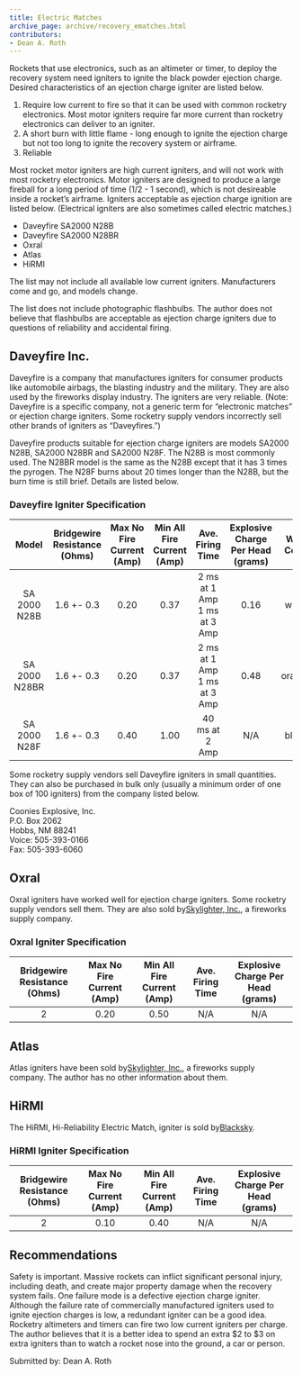 ```yaml
---
title: Electric Matches
archive_page: archive/recovery_ematches.html
contributors:
- Dean A. Roth
---
```

Rockets that use electronics, such as an altimeter or timer, to deploy the recovery system need igniters to ignite the black powder ejection charge. Desired characteristics of an ejection charge igniter are listed below.

1. Require low current to fire so that it can be used with common rocketry electronics. Most motor igniters require far more current than rocketry electronics can deliver to an igniter. 
2. A short burn with little flame - long enough to ignite the ejection charge but not too long to ignite the recovery system or airframe. 
3. Reliable

Most rocket motor igniters are high current igniters, and will not work with most rocketry electronics. Motor igniters are designed to produce a large fireball for a long period of time (1/2 - 1 second), which is not desireable inside a rocket’s airframe. Igniters acceptable as ejection charge ignition are listed below. (Electrical igniters are also sometimes called electric matches.)

- Daveyfire SA2000 N28B
- Daveyfire SA2000 N28BR
- Oxral
- Atlas
- HiRMI

The list may not include all available low current igniters. Manufacturers come and go, and models change.

The list does not include photographic flashbulbs. The author does not believe that flashbulbs are acceptable as ejection charge igniters due to questions of reliability and accidental firing.

## Daveyfire Inc.

Daveyfire is a company that manufactures igniters for consumer products like automobile airbags, the blasting industry and the military. They are also used by the fireworks display industry. The igniters are very reliable. (Note: Daveyfire is a specific company, not a generic term for “electronic matches” or ejection charge igniters. Some rocketry supply vendors incorrectly sell other brands of igniters as “Daveyfires.”)

Daveyfire products suitable for ejection charge igniters are models SA2000 N28B, SA2000 N28BR and SA2000 N28F. The N28B is most commonly used. The N28BR model is the same as the N28B except that it has 3 times the pyrogen. The N28F burns about 20 times longer than the N28B, but the burn time is still brief. Details are listed below.

### Daveyfire Igniter Specification

|     Model     | Bridgewire Resistance (Ohms) | Max No Fire Current (Amp) | Min All Fire Current (Amp) |       Ave. Firing Time      | Explosive Charge Per Head (grams) | Wire Color |
|:-------------:|:----------------------------:|:-------------------------:|:--------------------------:|:---------------------------:|:---------------------------------:|:----------:|
| SA 2000 N28B  | 1.6 +- 0.3                   | 0.20                      | 0.37                       | 2 ms at 1 Amp 1 ms at 3 Amp | 0.16                              | white      |
| SA 2000 N28BR | 1.6 +- 0.3                   | 0.20                      | 0.37                       | 2 ms at 1 Amp 1 ms at 3 Amp | 0.48                              | orange     |
| SA 2000 N28F  | 1.6 +- 0.3                   | 0.40                      | 1.00                       | 40 ms at 2 Amp              | N/A                               | black      |

Some rocketry supply vendors sell Daveyfire igniters in small quantities. They can also be purchased in bulk only (usually a minimum order of one box of 100 igniters) from the company listed below.

Coonies Explosive, Inc.  
P.O. Box 2062  
Hobbs, NM 88241  
Voice: 505-393-0166  
Fax: 505-393-6060

## Oxral

Oxral igniters have worked well for ejection charge igniters. Some rocketry supply vendors sell them. They are also sold by[Skylighter, Inc.](http://www.skylighter.com), a fireworks supply company.

### Oxral Igniter Specification

| Bridgewire Resistance (Ohms) | Max No Fire Current (Amp) | Min All Fire Current (Amp) | Ave. Firing Time | Explosive Charge Per Head (grams) |
|:----------------------------:|:-------------------------:|:--------------------------:|:----------------:|:---------------------------------:|
| 2                            | 0.20                      | 0.50                       | N/A              | N/A                               |

## Atlas

Atlas igniters have been sold by[Skylighter, Inc.](http://www.skylighter.com), a fireworks supply company. The author has no other information about them.

## HiRMI

The HiRMI, Hi-Reliability Electric Match, igniter is sold by[Blacksky](http://www.blacksky.com).

### HiRMI Igniter Specification

| Bridgewire Resistance (Ohms) | Max No Fire Current (Amp) | Min All Fire Current (Amp) | Ave. Firing Time | Explosive Charge Per Head (grams) |
|:----------------------------:|:-------------------------:|:--------------------------:|:----------------:|:---------------------------------:|
| 2                            | 0.10                      | 0.40                       | N/A              | N/A                               |

## Recommendations

Safety is important. Massive rockets can inflict significant personal injury, including death, and create major property damage when the recovery system fails. One failure mode is a defective ejection charge igniter. Although the failure rate of commercially manufactured igniters used to ignite ejection charges is low, a redundant igniter can be a good idea. Rocketry altimeters and timers can fire two low current igniters per charge. The author believes that it is a better idea to spend an extra $2 to $3 on extra igniters than to watch a rocket nose into the ground, a car or person.

Submitted by: Dean A. Roth

